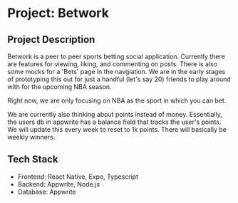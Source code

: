 # Project: Betwork

## Project Description

Betwork is a peer to peer sports betting social application. Currently there are features for viewing, liking, and commenting on posts. There is also some mocks for a 'Bets' page in the navgiation. We are in the early stages of prototyping this out for just a handful (let's say 20) friends to play around with for the upcoming NBA season.

Right now, we are only focusing on NBA as the sport in which you can bet.

We are currently also thinking about points instead of money. Essentially, the users db in appwrite has a balance field that tracks the user's points. We will update this every week to reset to 1k points. There will basically be weekly winners.

## Tech Stack

- Frontend: React Native, Expo, Typescript
- Backend: Appwrite, Node.js
- Database: Appwrite
